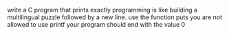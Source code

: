 write a C program that prints exactly programming is like building a multilingual puzzle followed by a new line. use the function puts you are not allowed to use printf your program should end with the value 0
